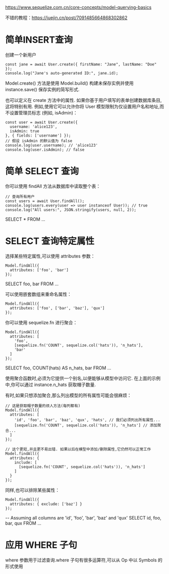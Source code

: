 https://www.sequelize.com.cn/core-concepts/model-querying-basics

不错的教程：https://juejin.cn/post/7091485664868302862

# 简单INSERT查询

创建一个新用户

```
const jane = await User.create({ firstName: "Jane", lastName: "Doe" });
console.log("Jane's auto-generated ID:", jane.id);
```

Model.create() 方法是使用 Model.build() 构建未保存实例并使用 instance.save() 保存实例的简写形式.

也可以定义在 create 方法中的属性. 如果你基于用户填写的表单创建数据库条目,这将特别有用. 例如,使用它可以允许你将 User 模型限制为仅设置用户名和地址,而不设置管理员标志 (例如, isAdmin)：

```
const user = await User.create({
  username: 'alice123',
  isAdmin: true
}, { fields: ['username'] });
// 假设 isAdmin 的默认值为 false
console.log(user.username); // 'alice123'
console.log(user.isAdmin); // false
```

# 简单 SELECT 查询

你可以使用 findAll 方法从数据库中读取整个表：

```
// 查询所有用户
const users = await User.findAll();
console.log(users.every(user => user instanceof User)); // true
console.log("All users:", JSON.stringify(users, null, 2));
```

SELECT \* FROM ...

# SELECT 查询特定属性

选择某些特定属性,可以使用 attributes 参数：

```
Model.findAll({
  attributes: ['foo', 'bar']
});
```

SELECT foo, bar FROM ...

可以使用嵌套数组来重命名属性：

```
Model.findAll({
  attributes: ['foo', ['bar', 'baz'], 'qux']
});
```

你可以使用 sequelize.fn 进行聚合：

```
Model.findAll({
  attributes: [
    'foo',
    [sequelize.fn('COUNT', sequelize.col('hats')), 'n_hats'],
    'bar'
  ]
});
```

SELECT foo, COUNT(hats) AS n_hats, bar FROM ...

使用聚合函数时,必须为它提供一个别名,以便能够从模型中访问它. 在上面的示例中,你可以通过 instance.n_hats 获取帽子数量.

有时,如果只想添加聚合,那么列出模型的所有属性可能会很麻烦：

```
// 这是获取帽子数量的烦人方法(每列都有)
Model.findAll({
  attributes: [
    'id', 'foo', 'bar', 'baz', 'qux', 'hats', // 我们必须列出所有属性...
    [sequelize.fn('COUNT', sequelize.col('hats')), 'n_hats'] // 添加聚合...
  ]
});

// 这个更短,并且更不易出错. 如果以后在模型中添加/删除属性,它仍然可以正常工作
Model.findAll({
  attributes: {
    include: [
      [sequelize.fn('COUNT', sequelize.col('hats')), 'n_hats']
    ]
  }
});
```

同样,也可以排除某些属性：

```
Model.findAll({
  attributes: { exclude: ['baz'] }
});
```

-- Assuming all columns are 'id', 'foo', 'bar', 'baz' and 'qux'
SELECT id, foo, bar, qux FROM ...

# 应用 WHERE 子句

where 参数用于过滤查询.where 子句有很多运算符,可以从 Op 中以 Symbols 的形式使用
